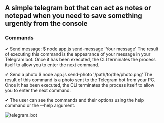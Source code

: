 ## A simple telegram bot that can act as notes or notepad when you need to save something urgently from the console 

### Commands

✔ Send message:
$ node app.js send-message 'Your message'
The result of executing this command is the appearance of your message in your Telegram bot. Once it has been executed, the CLI terminates the process itself to allow you to enter the next command.

✔ Send a photo
$ node app.js send-photo '/path/to/the/photo.png'
The result of this command is a photo sent to the Telegram bot from your PC. Once it has been executed, the CLI terminates the process itself to allow you to enter the next command.

✔ The user can see the commands and their options using the help command or the --help argument.

 ![telegram_bot](/assets/telegram_bot.png) 